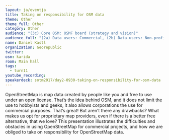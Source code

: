 ```yaml
---
layout: ja/eventja
title: Taking on responsibility for OSM data
theme: Other
theme_full: Other
category: Other
audience: "(3c) Core OSM: OSMF board (strategy and vision)"
audience_full: "(2a) Data users: Commercial, (2b) Data users: Non-profit and public service"
name: Daniel Kastl
organization: Georepublic
twitter:
osm: karida
room: Main hall
tags:
  - turn11
youtube_recording:
speakerdeck: sotm2017/day2-0930-taking-on-responsibility-for-osm-data
---
```

OpenStreetMap is map data created by people like you and free to use under an open license. That’s the idea behind OSM, and it does not limit the use to hobbyists and geeks, it also allows corporations the use for commercial purposes. That’s great!
But aren’t there any drawbacks? What makes us opt for proprietary map providers, even if there is a better free alternative, that we love?
This presentation illustrates the difficulties and obstacles in using OpenStreetMap for commercial projects, and how we are obliged to take on responsibility for OpenStreetMap data.
